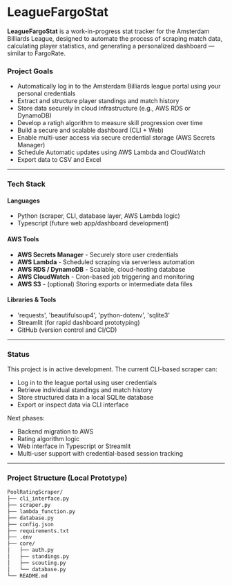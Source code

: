 # LeagueFargoStat

**LeagueFargoStat** is a work-in-progress stat tracker for the Amsterdam Billiards League, designed to automate the process of scraping match data, calculating player statistics, and generating a personalized dashboard — similar to FargoRate.

### Project Goals

- Automatically log in to the Amsterdam Billiards league portal using your personal credentials
- Extract and structure player standings and match history
- Store data securely in cloud infrastructure (e.g., AWS RDS or DynamoDB)
- Develop a ratigh algorithm to measure skill progression over time
- Build a secure and scalable dashboard (CLI + Web)
- Enable multi-user access via secure credential storage (AWS Secrets Manager)
- Schedule Automatic updates using AWS Lambda and CloudWatch
- Export data to CSV and Excel

----------------------------------------------------------------------

### Tech Stack

#### Languages
- Python (scraper, CLI, database layer, AWS Lambda logic)
- Typescript (future web app/dashboard development)

#### AWS Tools
- **AWS Secrets Manager** - Securely store user credentials
- **AWS Lambda** - Scheduled scraping via serverless automation
- **AWS RDS / DynamoDB** - Scalable, cloud-hosting database
- **AWS CloudWatch** - Cron-based job triggering and monitoring
- **AWS S3** - (optional) Storing exports or intermediate data files

#### Libraries & Tools
- 'requests', 'beautifulsoup4', 'python-dotenv', 'sqlite3'
- Streamlit (for rapid dashboard prototyping)
- GitHub (version control and CI/CD)

----------------------------------------------------------------------

### Status

This project is in active development. The current CLI-based scraper can:

- Log in to the league portal using user credentials
- Retrieve individual standings and match history
- Store structured data in a local SQLite database
- Export or inspect data via CLI interface

Next phases:

- Backend migration to AWS
- Rating algorithm logic
- Web interface in Typescript or Streamlit
- Multi-user support with credential-based session tracking

----------------------------------------------------------------------

### Project Structure (Local Prototype)

```bash
PoolRatingScraper/
├── cli_interface.py
├── scraper.py
├── lambda_function.py
├── database.py
├── config.json
├── requirements.txt
├── .env
├── core/
│   ├── auth.py
│   ├── standings.py
│   ├── scouting.py
│   └── database.py
└── README.md
